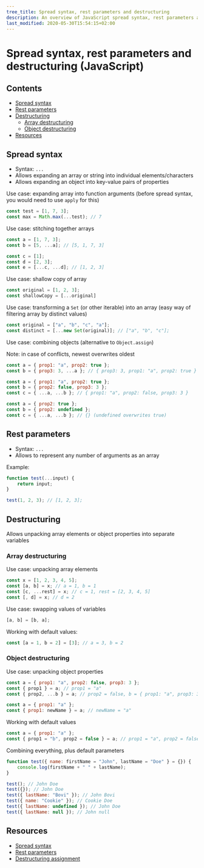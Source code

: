 ```yaml
---
tree_title: Spread syntax, rest parameters and destructuring
description: An overview of JavaScript spread syntax, rest parameters and destructuring
last_modified: 2020-05-30T15:54:15+02:00
---
```


# Spread syntax, rest parameters and destructuring (JavaScript)

## Contents

-   [Spread syntax](#spread-syntax)
-   [Rest parameters](#rest-parameters)
-   [Destructuring](#destructuring)
    -   [Array destructuring](#array-destructuring)
    -   [Object destructuring](#object-destructuring)
-   [Resources](#resources)

## Spread syntax

-   Syntax: `...`
-   Allows expanding an array or string into individual elements/characters
-   Allows expanding an object into key-value pairs of properties

Use case: expanding array into function arguments (before spread syntax, you would need to use `apply` for this)

```javascript
const test = [1, 7, 3];
const max = Math.max(...test); // 7
```

Use case: stitching together arrays

```javascript
const a = [1, 7, 3];
const b = [5, ...a]; // [5, 1, 7, 3]
```

```javascript
const c = [1];
const d = [2, 3];
const e = [...c, ...d]; // [1, 2, 3]
```

Use case: shallow copy of array

```javascript
const original = [1, 2, 3];
const shallowCopy = [...original]
```

Use case: transforming a `Set` (or other iterable) into an array (easy way of filtering array by distinct values)

```javascript
const original = ["a", "b", "c", "a"];
const distinct = [...new Set(original)]; // ["a", "b", "c"];
```

Use case: combining objects (alternative to `Object.assign`)

Note: in case of conflicts, newest overwrites oldest

```javascript
const a = { prop1: "a", prop2: true };
const b = { prop3: 3, ...a }; // { prop3: 3, prop1: "a", prop2: true }
```

```javascript
const a = { prop1: "a", prop2: true };
const b = { prop2: false, prop3: 3 };
const c = { ...a, ...b }; // { prop1: "a", prop2: false, prop3: 3 }
```

```javascript
const a = { prop2: true };
const b = { prop2: undefined };
const c = { ...a, ...b }; // {} (undefined overwrites true)
```

## Rest parameters

-   Syntax: `...`
-   Allows to represent any number of arguments as an array

Example:

```javascript
function test(...input) {
    return input;
}

test(1, 2, 3); // [1, 2, 3];
```

## Destructuring

Allows unpacking array elements or object properties into separate variables

### Array destructuring

Use case: unpacking array elements

```javascript
const x = [1, 2, 3, 4, 5];
const [a, b] = x; // a = 1, b = 1
const [c, ...rest] = x; // c = 1, rest = [2, 3, 4, 5]
const [, d] = x; // d = 2
```

Use case: swapping values of variables

```javascript
[a, b] = [b, a];
```

Working with default values:

```javascript
const [a = 1, b = 2] = [3]; // a = 3, b = 2
```

### Object destructuring

Use case: unpacking object properties

```javascript
const a = { prop1: "a", prop2: false, prop3: 3 };
const { prop1 } = a; // prop1 = "a"
const { prop2, ...b } = a; // prop2 = false, b = { prop1: "a", prop3: 3 }
```

```javascript
const a = { prop1: "a" };
const { prop1: newName } = a; // newName = "a"
```

Working with default values

```javascript
const a = { prop1: "a" };
const { prop1 = "b", prop2 = false } = a; // prop1 = "a", prop2 = false
```

Combining everything, plus default parameters

```javascript
function test({ name: firstName = "John", lastName = "Doe" } = {}) {
    console.log(firstName + " " + lastName);
}

test(); // John Doe
test({}); // John Doe
test({ lastName: "Bovi" }); // John Bovi
test({ name: "Cookie" }); // Cookie Doe
test({ lastName: undefined }); // John Doe
test({ lastName: null }); // John null
```

## Resources

-   [Spread syntax](https://developer.mozilla.org/en-US/docs/Web/JavaScript/Reference/Operators/Spread_syntax)
-   [Rest parameters](https://developer.mozilla.org/en-US/docs/Web/JavaScript/Reference/Functions/rest_parameters)
-   [Destructuring assignment](https://developer.mozilla.org/en-US/docs/Web/JavaScript/Reference/Operators/Destructuring_assignment)

